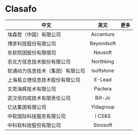 # Clasafo

中文|英文|更多
---|:--:|---:
埃森哲（中国）有限公司|Accenture|
博彦科技股份有限公司|Beyondsoft|
东软院团股份有限很司|Neusoft|
京北方信息技术股份有限公司|Northking|
软通动力信息技术（集团）有限公司|Isoftstone|
上海易立德信息技术股份有限公司|E-Lead|
文思海辉技术有限公司|Pactera|
武汉佰钧成技术有限责任公司|Bill-Jc|
亿达集团有限公司|Yidagroup|
中软国际科技服务有限公司|I CS&S|
中科软科技股份有限公司|Sinosoft|
